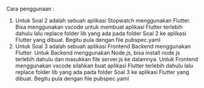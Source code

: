 Cara penggunaan :
1. Untuk Soal 2 adalah sebuah aplikasi Stopwatch menggunakan Flutter. Bisa menggunakan vscode untuk membuat aplikasi Flutter terlebih dahulu lalu replace folder lib yang ada pada folder Soal 2 ke aplikasi Flutter yang dibuat. Begitu pula dengan file pubspec.yaml
2. Untuk Soal 3 adalah sebuah aplikasi Frontend Backend menggunakan Flutter. Untuk Backend menggunakan Node.js, bisa install node js terlebih dahulu dan masukkan file server.js ke dalamnya. Untuk Frontend menggunakan vscode silahkan buat aplikasi Flutter terlebih dahulu lalu replace folder lib yang ada pada folder Soal 3 ke aplikasi Flutter yang dibuat. Begitu pula dengan file pubspec.yaml
